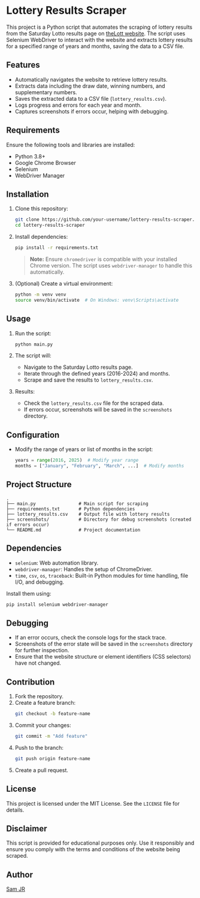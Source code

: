 # Lottery Results Scraper

This project is a Python script that automates the scraping of lottery results from the Saturday Lotto results page on [theLott website](https://www.thelott.com/saturday-lotto/results). The script uses Selenium WebDriver to interact with the website and extracts lottery results for a specified range of years and months, saving the data to a CSV file.

## Features

- Automatically navigates the website to retrieve lottery results.
- Extracts data including the draw date, winning numbers, and supplementary numbers.
- Saves the extracted data to a CSV file (`lottery_results.csv`).
- Logs progress and errors for each year and month.
- Captures screenshots if errors occur, helping with debugging.

## Requirements

Ensure the following tools and libraries are installed:

- Python 3.8+
- Google Chrome Browser
- Selenium
- WebDriver Manager

## Installation

1. Clone this repository:

   ```bash
   git clone https://github.com/your-username/lottery-results-scraper.git
   cd lottery-results-scraper
   ```

2. Install dependencies:

   ```bash
   pip install -r requirements.txt
   ```

   > **Note:** Ensure `chromedriver` is compatible with your installed Chrome version. The script uses `webdriver-manager` to handle this automatically.

3. (Optional) Create a virtual environment:

   ```bash
   python -m venv venv
   source venv/bin/activate  # On Windows: venv\Scripts\activate
   ```

## Usage

1. Run the script:

   ```bash
   python main.py
   ```

2. The script will:

   - Navigate to the Saturday Lotto results page.
   - Iterate through the defined years (2016-2024) and months.
   - Scrape and save the results to `lottery_results.csv`.

3. Results:

   - Check the `lottery_results.csv` file for the scraped data.
   - If errors occur, screenshots will be saved in the `screenshots` directory.

## Configuration

- Modify the range of years or list of months in the script:
  ```python
  years = range(2016, 2025)  # Modify year range
  months = ["January", "February", "March", ...]  # Modify months
  ```

## Project Structure

```
.
├── main.py                # Main script for scraping
├── requirements.txt       # Python dependencies
├── lottery_results.csv    # Output file with lottery results
├── screenshots/           # Directory for debug screenshots (created if errors occur)
└── README.md              # Project documentation
```

## Dependencies

- `selenium`: Web automation library.
- `webdriver-manager`: Handles the setup of ChromeDriver.
- `time`, `csv`, `os`, `traceback`: Built-in Python modules for time handling, file I/O, and debugging.

Install them using:

```bash
pip install selenium webdriver-manager
```

## Debugging

- If an error occurs, check the console logs for the stack trace.
- Screenshots of the error state will be saved in the `screenshots` directory for further inspection.
- Ensure that the website structure or element identifiers (CSS selectors) have not changed.

## Contribution

1. Fork the repository.
2. Create a feature branch:
   ```bash
   git checkout -b feature-name
   ```
3. Commit your changes:
   ```bash
   git commit -m "Add feature"
   ```
4. Push to the branch:
   ```bash
   git push origin feature-name
   ```
5. Create a pull request.

## License

This project is licensed under the MIT License. See the `LICENSE` file for details.

## Disclaimer

This script is provided for educational purposes only. Use it responsibly and ensure you comply with the terms and conditions of the website being scraped.

## Author

[Sam JR](https://github.com/scthakurii)

